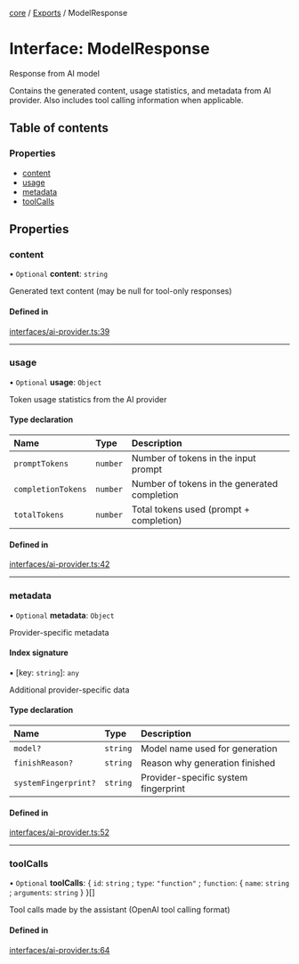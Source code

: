 <!-- 
 ⚠️  AUTO-GENERATED FILE - DO NOT EDIT MANUALLY
 This file is automatically generated by scripts/docs-generator.js
 To make changes, edit the source TypeScript files or update the generator script
-->

[core](../../) / [Exports](../modules) / ModelResponse

# Interface: ModelResponse

Response from AI model

Contains the generated content, usage statistics, and metadata from AI provider.
Also includes tool calling information when applicable.

## Table of contents

### Properties

- [content](ModelResponse#content)
- [usage](ModelResponse#usage)
- [metadata](ModelResponse#metadata)
- [toolCalls](ModelResponse#toolcalls)

## Properties

### content

• `Optional` **content**: `string`

Generated text content (may be null for tool-only responses)

#### Defined in

[interfaces/ai-provider.ts:39](https://github.com/woojubb/robota/blob/5bd96a2904022733c7e702c034c771ccfd668a44/packages/core/src/interfaces/ai-provider.ts#L39)

___

### usage

• `Optional` **usage**: `Object`

Token usage statistics from the AI provider

#### Type declaration

| Name | Type | Description |
| :------ | :------ | :------ |
| `promptTokens` | `number` | Number of tokens in the input prompt |
| `completionTokens` | `number` | Number of tokens in the generated completion |
| `totalTokens` | `number` | Total tokens used (prompt + completion) |

#### Defined in

[interfaces/ai-provider.ts:42](https://github.com/woojubb/robota/blob/5bd96a2904022733c7e702c034c771ccfd668a44/packages/core/src/interfaces/ai-provider.ts#L42)

___

### metadata

• `Optional` **metadata**: `Object`

Provider-specific metadata

#### Index signature

▪ [key: `string`]: `any`

Additional provider-specific data

#### Type declaration

| Name | Type | Description |
| :------ | :------ | :------ |
| `model?` | `string` | Model name used for generation |
| `finishReason?` | `string` | Reason why generation finished |
| `systemFingerprint?` | `string` | Provider-specific system fingerprint |

#### Defined in

[interfaces/ai-provider.ts:52](https://github.com/woojubb/robota/blob/5bd96a2904022733c7e702c034c771ccfd668a44/packages/core/src/interfaces/ai-provider.ts#L52)

___

### toolCalls

• `Optional` **toolCalls**: \{ `id`: `string` ; `type`: ``"function"`` ; `function`: \{ `name`: `string` ; `arguments`: `string`  }  }[]

Tool calls made by the assistant (OpenAI tool calling format)

#### Defined in

[interfaces/ai-provider.ts:64](https://github.com/woojubb/robota/blob/5bd96a2904022733c7e702c034c771ccfd668a44/packages/core/src/interfaces/ai-provider.ts#L64)
